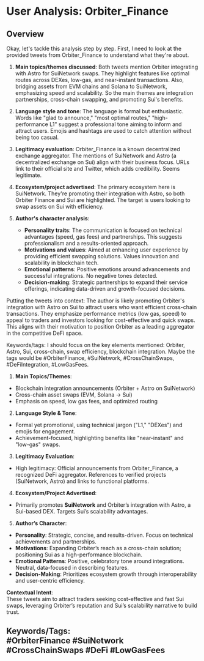 # User Analysis: Orbiter_Finance

## Overview

<think>
Okay, let's tackle this analysis step by step. First, I need to look at the provided tweets from Orbiter_Finance to understand what they're about. 

1. **Main topics/themes discussed**: Both tweets mention Orbiter integrating with Astro for SuiNetwork swaps. They highlight features like optimal routes across DEXes, low-gas, and near-instant transactions. Also, bridging assets from EVM chains and Solana to SuiNetwork, emphasizing speed and scalability. So the main themes are integration partnerships, cross-chain swapping, and promoting Sui's benefits.

2. **Language style and tone**: The language is formal but enthusiastic. Words like "glad to announce," "most optimal routes," "high-performance L1" suggest a professional tone aiming to inform and attract users. Emojis and hashtags are used to catch attention without being too casual.

3. **Legitimacy evaluation**: Orbiter_Finance is a known decentralized exchange aggregator. The mentions of SuiNetwork and Astro (a decentralized exchange on Sui) align with their business focus. URLs link to their official site and Twitter, which adds credibility. Seems legitimate.

4. **Ecosystem/project advertised**: The primary ecosystem here is SuiNetwork. They're promoting their integration with Astro, so both Orbiter Finance and Sui are highlighted. The target is users looking to swap assets on Sui with efficiency.

5. **Author's character analysis**:
   - **Personality traits**: The communication is focused on technical advantages (speed, gas fees) and partnerships. This suggests professionalism and a results-oriented approach.
   - **Motivations and values**: Aimed at enhancing user experience by providing efficient swapping solutions. Values innovation and scalability in blockchain tech.
   - **Emotional patterns**: Positive emotions around advancements and successful integrations. No negative tones detected.
   - **Decision-making**: Strategic partnerships to expand their service offerings, indicating data-driven and growth-focused decisions.

Putting the tweets into context: The author is likely promoting Orbiter's integration with Astro on Sui to attract users who want efficient cross-chain transactions. They emphasize performance metrics (low gas, speed) to appeal to traders and investors looking for cost-effective and quick swaps. This aligns with their motivation to position Orbiter as a leading aggregator in the competitive DeFi space.

Keywords/tags: I should focus on the key elements mentioned: Orbiter, Astro, Sui, cross-chain, swap efficiency, blockchain integration. Maybe the tags would be #OrbiterFinance, #SuiNetwork, #CrossChainSwaps, #DeFiIntegration, #LowGasFees.
</think>

1. **Main Topics/Themes**:  
- Blockchain integration announcements (Orbiter + Astro on SuiNetwork)  
- Cross-chain asset swaps (EVM, Solana → Sui)  
- Emphasis on speed, low gas fees, and optimized routing  

2. **Language Style & Tone**:  
- Formal yet promotional, using technical jargon ("L1," "DEXes") and emojis for engagement.  
- Achievement-focused, highlighting benefits like "near-instant" and "low-gas" swaps.  

3. **Legitimacy Evaluation**:  
- High legitimacy: Official announcements from Orbiter_Finance, a recognized DeFi aggregator. References to verified projects (SuiNetwork, Astro) and links to functional platforms.  

4. **Ecosystem/Project Advertised**:  
- Primarily promotes **SuiNetwork** and Orbiter’s integration with Astro, a Sui-based DEX. Targets Sui’s scalability advantages.  

5. **Author’s Character**:  
- **Personality**: Strategic, concise, and results-driven. Focus on technical achievements and partnerships.  
- **Motivations**: Expanding Orbiter’s reach as a cross-chain solution; positioning Sui as a high-performance blockchain.  
- **Emotional Patterns**: Positive, celebratory tone around integrations. Neutral, data-focused in describing features.  
- **Decision-Making**: Prioritizes ecosystem growth through interoperability and user-centric efficiency.  

**Contextual Intent**:  
These tweets aim to attract traders seeking cost-effective and fast Sui swaps, leveraging Orbiter’s reputation and Sui’s scalability narrative to build trust.  

**Keywords/Tags**:  
#OrbiterFinance #SuiNetwork #CrossChainSwaps #DeFi #LowGasFees
---
